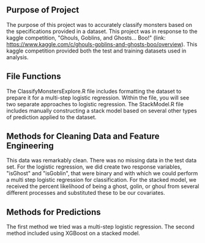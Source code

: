 ## Purpose of Project
The purpose of this project was to accurately classify monsters based on the specifications provided in a dataset. This project was in response to the kaggle competition, "Ghouls, Goblins, and Ghosts... Boo!" (link: https://www.kaggle.com/c/ghouls-goblins-and-ghosts-boo/overview). This kaggle competition provided both the test and training datasets used in analysis.

## File Functions
The ClassifyMonstersExplore.R file includes formatting the dataset to prepare it for a multi-step logistic regression. Within the file, you will see two separate approaches to logistic regression. The StackModel.R file includes manually constructing a stack model based on several other types of prediction applied to the dataset. 

## Methods for Cleaning Data and Feature Engineering
This data was remarkably clean. There was no missing data in the test data set. For the logistic regression, we did create two response variables, "isGhost" and "isGoblin", that were binary and with which we could perform a multi step logistic regression for classification. For the stacked model, we received the percent likelihood of being a ghost, golin, or ghoul from several different processes and substituted these to be our covariates.  

## Methods for Predictions
The first method we tried was a multi-step logistic regression. The second method included using XGBoost on a stacked model. 

